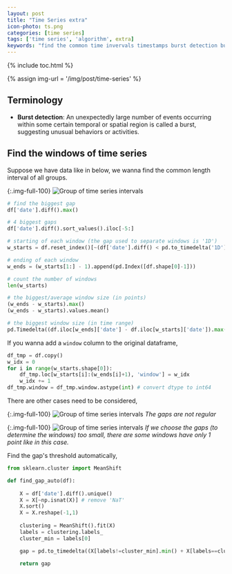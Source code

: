 ```yaml
---
layout: post
title: "Time Series extra"
icon-photo: ts.png
categories: [time series]
tags: ['time series', 'algorithm', extra]
keywords: "find the common time invervals timestamps burst detection bursting burst firing term terminology gaps biggest gaps spaces algorithm starting and ending of each window average moyenne size max min"
---
```


{% include toc.html %}

{% assign img-url = '/img/post/time-series' %}

## Terminology

- **Burst detection**: An unexpectedly large number of events occurring within some certain temporal or spatial region is called
a burst, suggesting unusual behaviors or activities.

## Find the windows of time series

Suppose we have data like in below, we wanna find the common length interval of all groups.

{:.img-full-100}
![Group of time series intervals]({{img-url}}/ts-interval-example.png)

~~~ python
# find the biggest gap
df['date'].diff().max()

# 4 biggest gaps
df['date'].diff().sort_values().iloc[-5:]

# starting of each window (the gap used to separate windows is '1D')
w_starts = df.reset_index()[~(df['date'].diff() < pd.to_timedelta('1D'))].index

# ending of each window
w_ends = (w_starts[1:] - 1).append(pd.Index([df.shape[0]-1]))

# count the number of windows
len(w_starts)

# the biggest/average window size (in points)
(w_ends - w_starts).max()
(w_ends - w_starts).values.mean()

# the biggest window size (in time range)
pd.Timedelta((df.iloc[w_ends]['date'] - df.iloc[w_starts]['date']).max(), unit='ns')
~~~

If you wanna add a `window` column to the original dataframe,

~~~ python
df_tmp = df.copy()
w_idx = 0
for i in range(w_starts.shape[0]):
    df_tmp.loc[w_starts[i]:(w_ends[i]+1), 'window'] = w_idx
    w_idx += 1
df_tmp.window = df_tmp.window.astype(int) # convert dtype to int64
~~~

There are other cases need to be considered,

{:.img-full-100}
![Group of time series intervals]({{img-url}}/ts-interval-example-2.png)
_The gaps are not regular_

{:.img-full-100}
![Group of time series intervals]({{img-url}}/ts-interval-example-3.png)
_If we choose the gaps (to determine the windows) too small, there are some windows have only 1 point like in this case._

Find the gap's threshold automatically,

~~~ python
from sklearn.cluster import MeanShift

def find_gap_auto(df):
    
    X = df['date'].diff().unique()
    X = X[~np.isnat(X)] # remove 'NaT'
    X.sort()
    X = X.reshape(-1,1)
    
    clustering = MeanShift().fit(X)
    labels = clustering.labels_
    cluster_min = labels[0]

    gap = pd.to_timedelta((X[labels!=cluster_min].min() + X[labels==cluster_min].max())/2)

    return gap
~~~